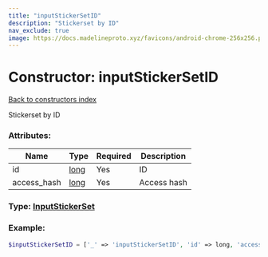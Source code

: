 ```yaml
---
title: "inputStickerSetID"
description: "Stickerset by ID"
nav_exclude: true
image: https://docs.madelineproto.xyz/favicons/android-chrome-256x256.png
---
```

# Constructor: inputStickerSetID  
[Back to constructors index](/API_docs/constructors/index.html)



Stickerset by ID

### Attributes:

| Name     |    Type       | Required | Description |
|----------|---------------|----------|-------------|
|id|[long](/API_docs/types/long.html) | Yes|ID|
|access\_hash|[long](/API_docs/types/long.html) | Yes|Access hash|



### Type: [InputStickerSet](/API_docs/types/InputStickerSet.html)


### Example:

```php
$inputStickerSetID = ['_' => 'inputStickerSetID', 'id' => long, 'access_hash' => long];
```  
